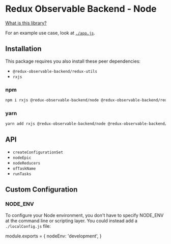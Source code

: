 # Redux Observable Backend - Node
[What is this library?](https://github.com/Sawtaytoes/Redux-Observable-Backend/blob/master/README.md)

For an example use case, look at [`./app.js`](app.js).

## Installation
This package requires you also install these peer dependencies:

- `@redux-observable-backend/redux-utils`
- `rxjs`

### npm
```sh
npm i rxjs @redux-observable-backend/node @redux-observable-backend/redux-utils
```

### yarn
```sh
yarn add rxjs @redux-observable-backend/node @redux-observable-backend/redux-utils
```

## API
- `createConfigurationSet`
- `nodeEpic`
- `nodeReducers`
- `ofTaskName`
- `runTasks`

## Custom Configuration

### NODE_ENV
To configure your Node environment, you don't have to specify NODE_ENV at the command line or scripting layer. You could instead add a `./localConfig.js` file:

module.exports = {
	nodeEnv: 'development',
}
